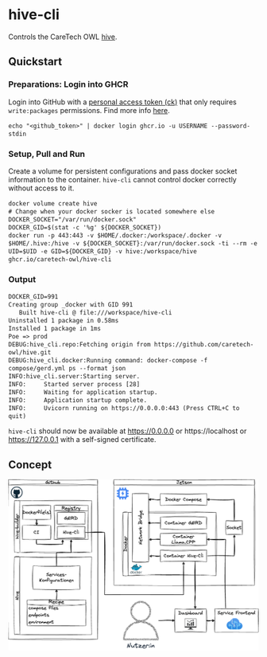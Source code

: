 # hive-cli

Controls the CareTech OWL [hive](https://github.com/caretech-owl/hive).

## Quickstart

### Preparations: Login into GHCR

Login into GitHub with a [personal access token (ck)](https://github.com/settings/tokens) that only requires `write:packages` permissions.
Find more info [here](https://docs.github.com/en/packages/working-with-a-github-packages-registry/working-with-the-container-registry#authenticating-to-the-container-registry).

```shell
echo "<github_token>" | docker login ghcr.io -u USERNAME --password-stdin
```

### Setup, Pull and Run

Create a volume for persistent configurations and pass docker socket information to the container.
`hive-cli` cannot control docker correctly without access to it.

```shell
docker volume create hive
# Change when your docker socker is located somewhere else
DOCKER_SOCKET="/var/run/docker.sock"
DOCKER_GID=$(stat -c '%g' ${DOCKER_SOCKET})
docker run -p 443:443 -v $HOME/.docker:/workspace/.docker -v $HOME/.hive:/hive -v ${DOCKER_SOCKET}:/var/run/docker.sock -ti --rm -e UID=$UID -e GID=${DOCKER_GID} -v hive:/workspace/hive ghcr.io/caretech-owl/hive-cli
```

### Output

```shell
DOCKER_GID=991
Creating group _docker with GID 991
   Built hive-cli @ file:///workspace/hive-cli
Uninstalled 1 package in 0.58ms
Installed 1 package in 1ms
Poe => prod
DEBUG:hive_cli.repo:Fetching origin from https://github.com/caretech-owl/hive.git
DEBUG:hive_cli.docker:Running command: docker-compose -f compose/gerd.yml ps --format json
INFO:hive_cli.server:Starting server.
INFO:     Started server process [28]
INFO:     Waiting for application startup.
INFO:     Application startup complete.
INFO:     Uvicorn running on https://0.0.0.0:443 (Press CTRL+C to quit)
```

`hive-cli` should now be available at https://0.0.0.0 or https://localhost or https://127.0.0.1 with a self-signed certificate.

## Concept

![](concepts/overview.png)